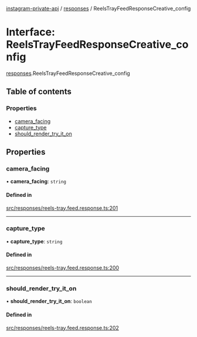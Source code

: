 [instagram-private-api](../../README.md) / [responses](../../modules/responses.md) / ReelsTrayFeedResponseCreative_config

# Interface: ReelsTrayFeedResponseCreative\_config

[responses](../../modules/responses.md).ReelsTrayFeedResponseCreative_config

## Table of contents

### Properties

- [camera\_facing](ReelsTrayFeedResponseCreative_config.md#camera_facing)
- [capture\_type](ReelsTrayFeedResponseCreative_config.md#capture_type)
- [should\_render\_try\_it\_on](ReelsTrayFeedResponseCreative_config.md#should_render_try_it_on)

## Properties

### camera\_facing

• **camera\_facing**: `string`

#### Defined in

[src/responses/reels-tray.feed.response.ts:201](https://github.com/Nerixyz/instagram-private-api/blob/4971f34/src/responses/reels-tray.feed.response.ts#L201)

___

### capture\_type

• **capture\_type**: `string`

#### Defined in

[src/responses/reels-tray.feed.response.ts:200](https://github.com/Nerixyz/instagram-private-api/blob/4971f34/src/responses/reels-tray.feed.response.ts#L200)

___

### should\_render\_try\_it\_on

• **should\_render\_try\_it\_on**: `boolean`

#### Defined in

[src/responses/reels-tray.feed.response.ts:202](https://github.com/Nerixyz/instagram-private-api/blob/4971f34/src/responses/reels-tray.feed.response.ts#L202)
